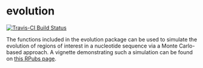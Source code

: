 # evolution


[![Travis-CI Build Status](https://travis-ci.org/zcolburn/evolution.svg?branch=master)](https://travis-ci.org/zcolburn/evolution)


The functions included in the evolution package can be used to simulate the evolution of regions of interest in a nucleotide sequence via a Monte Carlo-based approach. A vignette demonstrating such a simulation can be found on [this RPubs page](http://rpubs.com/zcolburn/evolution).
